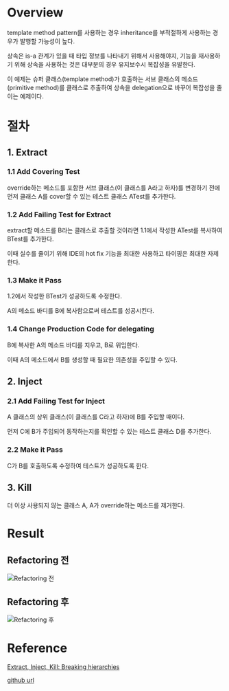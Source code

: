 # Overview
template method pattern를 사용하는 경우 inheritance를 부적절하게 사용하는 경우가 발행할 가능성이 높다.

상속은 is-a 관계가 있을 때 타입 정보를 나타내기 위해서 사용해야지, 기능을 재사용하기 위해 상속을 사용하는 것은 대부분의 경우 유지보수시 복잡성을 유발한다.

이 예제는 슈퍼 클래스(template method)가 호출하는 서브 클래스의 메소드(primitive method)를 클래스로 추출하여 상속을 delegation으로 바꾸어 복잡성을 줄이는 예제이다.

# 절차

## 1. Extract
### 1.1 Add Covering Test

override하는 메소드를 포함한 서브 클래스(이 클래스를 A라고 하자)를 변경하기 전에 먼저 클래스 A를 cover할 수 있는 테스트 클래스 ATest를 추가한다.

### 1.2 Add Failing Test for Extract

extract할 메소드를 B라는 클래스로 추출할 것이라면 1.1에서 작성한 ATest를 복사하여 BTest를 추가한다.

이때 실수를 줄이기 위해 IDE의 hot fix 기능을 최대한 사용하고 타이핑은 최대한 자제한다.

### 1.3 Make it Pass

1.2에서 작성한 BTest가 성공하도록 수정한다.

A의 메소드 바디를 B에 복사함으로써 테스트를 성공시킨다.

### 1.4 Change Production Code for delegating

B에 복사한 A의 메소드 바디를 지우고, B로 위임한다.

이때 A의 메소드에서 B를 생성할 때 필요한 의존성을 주입할 수 있다.

## 2. Inject

### 2.1 Add Failing Test for Inject

A 클래스의 상위 클래스(이 클래스를 C라고 하자)에 B를 주입할 때이다.

먼저 C에 B가 주입되어 동작하는지를 확인할 수 있는 테스트 클래스 D를 추가한다.

### 2.2 Make it Pass

C가 B를 호출하도록 수정하여 테스트가 성공하도록 한다.

## 3. Kill

더 이상 사용되지 않는 클래스 A, A가 override하는 메소드를 제거한다.

# Result

## Refactoring 전

![Refactoring 전](https://raw.github.com/msbaek/breaking-inheritance-dependency/master/class-diagram-1.png "Refactoring 전")

## Refactoring 후

![Refactoring 후](https://raw.github.com/msbaek/breaking-inheritance-dependency/master/class-diagram-4.png "Refactoring 후")

# Reference
[Extract, Inject, Kill: Breaking hierarchies](http://craftedsw.blogspot.kr/2012/03/extract-inject-kill-breaking.html)

[github url](https://github.com/sandromancuso/breaking-hierarchies)
